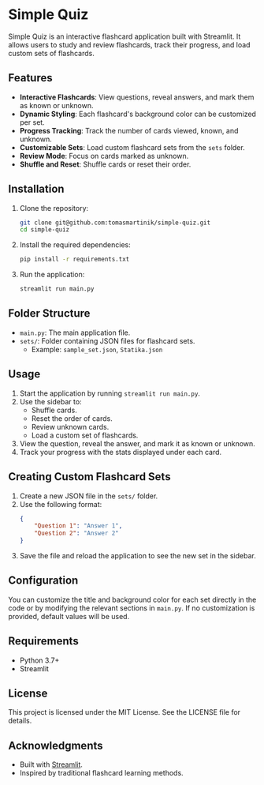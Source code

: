 # Simple Quiz

Simple Quiz is an interactive flashcard application built with Streamlit. It allows users to study and review flashcards, track their progress, and load custom sets of flashcards.

## Features

- **Interactive Flashcards**: View questions, reveal answers, and mark them as known or unknown.
- **Dynamic Styling**: Each flashcard's background color can be customized per set.
- **Progress Tracking**: Track the number of cards viewed, known, and unknown.
- **Customizable Sets**: Load custom flashcard sets from the `sets` folder.
- **Review Mode**: Focus on cards marked as unknown.
- **Shuffle and Reset**: Shuffle cards or reset their order.

## Installation

1. Clone the repository:
   ```bash
   git clone git@github.com:tomasmartinik/simple-quiz.git
   cd simple-quiz
   ```

2. Install the required dependencies:
   ```bash
   pip install -r requirements.txt
   ```

3. Run the application:
   ```bash
   streamlit run main.py
   ```

## Folder Structure

- `main.py`: The main application file.
- `sets/`: Folder containing JSON files for flashcard sets.
  - Example: `sample_set.json`, `Statika.json`

## Usage

1. Start the application by running `streamlit run main.py`.
2. Use the sidebar to:
   - Shuffle cards.
   - Reset the order of cards.
   - Review unknown cards.
   - Load a custom set of flashcards.
3. View the question, reveal the answer, and mark it as known or unknown.
4. Track your progress with the stats displayed under each card.

## Creating Custom Flashcard Sets

1. Create a new JSON file in the `sets/` folder.
2. Use the following format:
   ```json
   {
       "Question 1": "Answer 1",
       "Question 2": "Answer 2"
   }
   ```
3. Save the file and reload the application to see the new set in the sidebar.

## Configuration

You can customize the title and background color for each set directly in the code or by modifying the relevant sections in `main.py`. If no customization is provided, default values will be used.

## Requirements

- Python 3.7+
- Streamlit

## License

This project is licensed under the MIT License. See the LICENSE file for details.

## Acknowledgments

- Built with [Streamlit](https://streamlit.io/).
- Inspired by traditional flashcard learning methods.